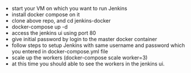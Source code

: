 - start your VM on which you want to run Jenkins
- install docker compose on it
- clone above repo, and cd jenkins-docker
- docker-compose up -d
- access the jenkins ui using port 80
- give initial password by login to the master docker container
- follow steps to setup Jenkins with same username and password which you entered in docker-compose.yml file
- scale up the workers (docker-compose scale worker=3)
- at this time you should able to see the workers in the jenkins ui.

